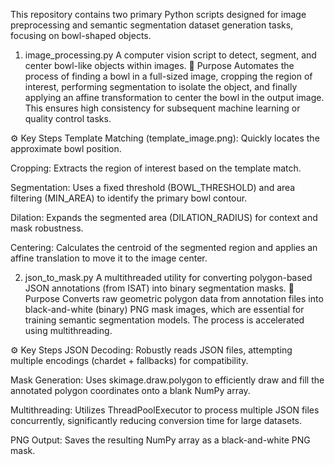 This repository contains two primary Python scripts designed for image preprocessing and semantic segmentation dataset generation tasks, focusing on bowl-shaped objects.
1. image_processing.py 
A computer vision script to detect, segment, and center bowl-like objects within images.
🎯 Purpose
Automates the process of finding a bowl in a full-sized image, cropping the region of interest, performing segmentation to isolate the object, and finally applying an affine transformation to center the bowl in the output image. This ensures high consistency for subsequent machine learning or quality control tasks.

⚙️ Key Steps
Template Matching (template_image.png): Quickly locates the approximate bowl position.

Cropping: Extracts the region of interest based on the template match.

Segmentation: Uses a fixed threshold (BOWL_THRESHOLD) and area filtering (MIN_AREA) to identify the primary bowl contour.

Dilation: Expands the segmented area (DILATION_RADIUS) for context and mask robustness.

Centering: Calculates the centroid of the segmented region and applies an affine translation to move it to the image center.

2. json_to_mask.py
A multithreaded utility for converting polygon-based JSON annotations (from ISAT) into binary segmentation masks.
🎯 Purpose
Converts raw geometric polygon data from annotation files into black-and-white (binary) PNG mask images, which are essential for training semantic segmentation models. The process is accelerated using multithreading.

⚙️ Key Steps
JSON Decoding: Robustly reads JSON files, attempting multiple encodings (chardet + fallbacks) for compatibility.

Mask Generation: Uses skimage.draw.polygon to efficiently draw and fill the annotated polygon coordinates onto a blank NumPy array.

Multithreading: Utilizes ThreadPoolExecutor to process multiple JSON files concurrently, significantly reducing conversion time for large datasets.

PNG Output: Saves the resulting NumPy array as a black-and-white PNG mask.
